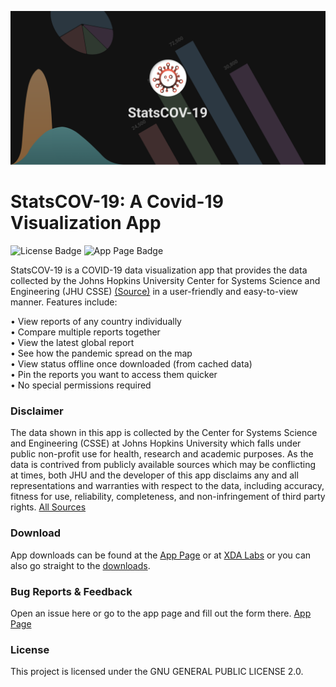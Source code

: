 ![App Banner]

# StatsCOV-19: A Covid-19 Visualization App

![License Badge] ![App Page Badge]

StatsCOV-19 is a COVID-19 data visualization app that provides the data collected by the Johns Hopkins University Center for Systems Science and Engineering (JHU CSSE) [(Source)](https://github.com/CSSEGISandData/COVID-19) in a user-friendly and easy-to-view manner. Features include:

• View reports of any country individually<br/>
• Compare multiple reports together<br/>
• View the latest global report<br/>
• See how the pandemic spread on the map<br/>
• View status offline once downloaded (from cached data)<br/>
• Pin the reports you want to access them quicker<br/>
• No special permissions required<br/>

### Disclaimer

The data shown in this app is collected by the Center for Systems Science and Engineering (CSSE) at Johns Hopkins University which falls under public non-profit use for health, research and academic purposes. As the data is contrived from publicly available sources which may be conflicting at times, both JHU and the developer of this app
disclaims any and all representations and warranties with respect to the data, including accuracy, fitness for use, reliability, completeness, and non-infringement of third party rights.
[All Sources][sources]

### Download

App downloads can be found at the [App Page] or at [XDA Labs][xda page] or you can also go straight to the [downloads][downloads].

### Bug Reports & Feedback

Open an issue here or go to the app page and fill out the form there.
[App Page][app page]

### License

This project is licensed under the GNU GENERAL PUBLIC LICENSE 2.0.

[app page]: https://statscov-19-cd31f.firebaseapp.com/
[xda page]: /
[sources]: https://github.com/jerilMJ/statscov-19/blob/master/SOURCES.md
[app banner]: https://raw.githubusercontent.com/jerilMJ/statscov-19/master/public/assets/images/banner.png
[license badge]: https://img.shields.io/github/license/jerilMJ/statscov-19?style=for-the-badge
[app page badge]: https://img.shields.io/website?label=App%20Page&style=for-the-badge&url=https%3A%2F%2Fstatscov-19-cd31f.firebaseapp.com%2F
[downloads]: https://mega.nz/folder/3PBmBYLB#FcpJAy2qRJ64-Ouu8uOzbw
